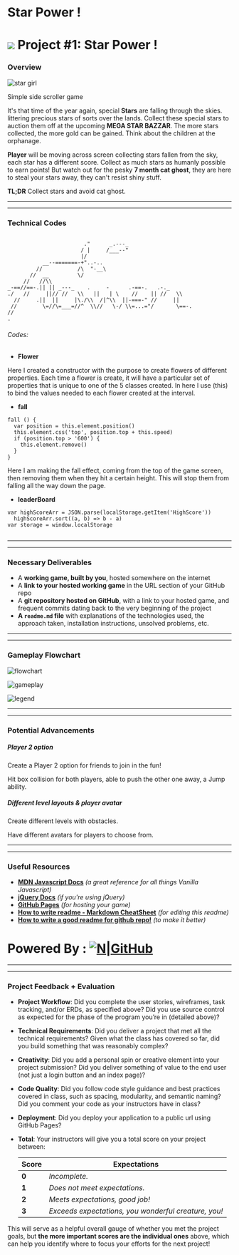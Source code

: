 # Star Power !

# ![](https://ga-dash.s3.amazonaws.com/production/assets/logo-9f88ae6c9c3871690e33280fcf557f33.png) Project #1: Star Power !


### Overview



![star girl](/assets/images/PinkStarGirl.gif "star girl")

Simple side scroller game

It's that time of the year again, special **Stars** are falling through the skies. littering precious stars of sorts over the lands. Collect these special stars to auction them off at the upcoming **MEGA STAR BAZZAR**. The more stars collected, the more gold can be gained. Think about the children at the orphanage.

**Player** will be moving across screen collecting stars fallen from the sky, each star has a different score. Collect as much stars as humanly possible to earn points! But watch out for the pesky **7 month cat ghost**, they are here to steal your stars away, they can't resist shiny stuff.

**TL;DR** Collect stars and avoid cat ghost.

---

---

### Technical Codes
```

                        ."      _.---_
                       / |     /___--"     
                       |/           
           __--=======-+"..-..
         //           /\  "-__\
       //  __         \/
     //   //\\        
_-==//==-.|| || _---_    .     -      .-==-.   .-._
./   //     ||// //   \\   ||   | \    //    || //   \\
  //     .||  ||     |\./\\  /|^\\  ||-===-" //     ||
 //        \=//\=___=//^  \\//   \-/ \\=...="/       \==-.
//                 
.
```

###### Codes:

* **Flower**

Here I created a constructor with the purpose to create flowers of different properties. Each time a flower is create, it will have a particular set of properties that is unique to one of the 5 classes created. In here I use (this) to bind the values needed to each flower created at the interval.

* **fall**
```
fall () {
  var position = this.element.position()
  this.element.css('top', position.top + this.speed)
  if (position.top > '600') {
    this.element.remove()
  }
}
```
Here I am making the fall effect, coming from the top of the game screen, then removing them when they hit a certain height. This will stop them from falling all the way down the page.

* **leaderBoard**
```
var highScoreArr = JSON.parse(localStorage.getItem('HighScore'))
  highScoreArr.sort((a, b) => b - a)
var storage = window.localStorage


```
---

---
### Necessary Deliverables

* A **working game, built by you**, hosted somewhere on the internet
* A **link to your hosted working game** in the URL section of your GitHub repo
* A **git repository hosted on GitHub**, with a link to your hosted game, and frequent commits dating back to the very beginning of the project
* **A ``readme.md`` file** with explanations of the technologies used, the approach taken, installation instructions, unsolved problems, etc.
---

---

### Gameplay Flowchart
![flowchart](https://raw.githubusercontent.com/sillyadventures/project-1/master/assets/images/flowchart.png "flow chart")

![gameplay](https://raw.githubusercontent.com/sillyadventures/project-1/master/assets/images/gameplay.png "gamplay")

![legend](https://raw.githubusercontent.com/sillyadventures/project-1/master/assets/images/legend.png "legend")

---

---

### Potential Advancements

##### Player 2 option
Create a Player 2 option for friends to join in the fun!

Hit box collision for both players, able to push the other one away, a Jump ability.

##### Different level layouts & player avatar
Create different levels with obstacles.

Have different avatars for players to choose from.

---

---

### Useful Resources

* **[MDN Javascript Docs](https://developer.mozilla.org/en-US/docs/Web/JavaScript)** _(a great reference for all things Vanilla Javascript)_
* **[jQuery Docs](http://api.jquery.com)** _(if you're using jQuery)_
* **[GitHub Pages](https://pages.github.com)** _(for hosting your game)_
* **[How to write readme - Markdown CheatSheet](https://github.com/adam-p/markdown-here/wiki/Markdown-Cheatsheet)** _(for editing this readme)_
* **[How to write a good readme for github repo!](https://gist.github.com/PurpleBooth/109311bb0361f32d87a2)** _(to make it better)_
# Powered By : [![N|GitHub](https://cdn1.iconfinder.com/data/icons/logotypes/32/github-128.png "Git Hub")](https://github.com/)

---

---

### Project Feedback + Evaluation

* __Project Workflow__: Did you complete the user stories, wireframes, task tracking, and/or ERDs, as specified above? Did you use source control as expected for the phase of the program you’re in (detailed above)?

* __Technical Requirements__: Did you deliver a project that met all the technical requirements? Given what the class has covered so far, did you build something that was reasonably complex?

* __Creativity__: Did you add a personal spin or creative element into your project submission? Did you deliver something of value to the end user (not just a login button and an index page)?

* __Code Quality__: Did you follow code style guidance and best practices covered in class, such as spacing, modularity, and semantic naming? Did you comment your code as your instructors have in class?

* __Deployment__: Did you deploy your application to a public url using GitHub Pages?

* __Total__: Your instructors will give you a total score on your project between:

    Score | Expectations
    ----- | ------------
    **0** | _Incomplete._
    **1** | _Does not meet expectations._
    **2** | _Meets expectations, good job!_
    **3** | _Exceeds expectations, you wonderful creature, you!_

 This will serve as a helpful overall gauge of whether you met the project goals, but __the more important scores are the individual ones__ above, which can help you identify where to focus your efforts for the next project!
